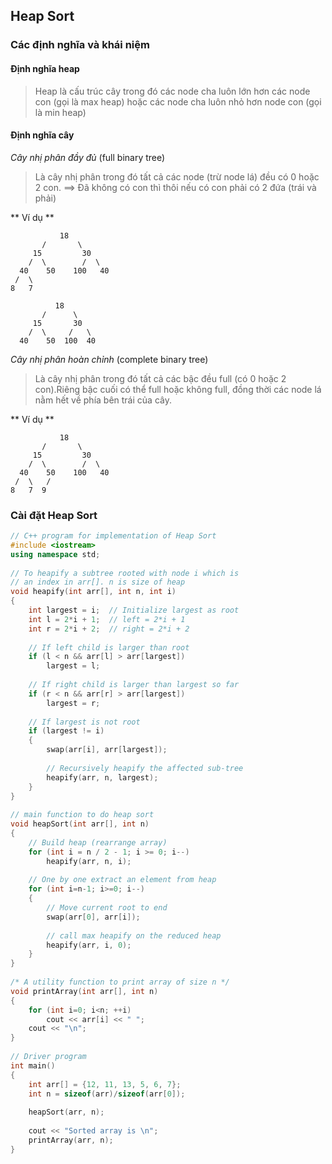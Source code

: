 ## Heap Sort 

### Các định nghĩa và khái niệm 
#### Định nghĩa heap
>Heap là cấu trúc cây trong đó các node cha luôn lớn hơn các node con (gọi là max heap) hoặc các node cha luôn nhỏ hơn node con (gọi là min heap)

#### Định nghĩa cây 
*Cây nhị phân đầy đủ* (full binary tree)  
>Là cây nhị phân trong đó tất cả các  node (trừ node lá) đều có 0 hoặc 2 con.  ==> Đã  không có con thì thôi nếu có con  phải có 2 đứa (trái và phải)  

** Ví dụ **
```
           18
       /       \  
     15         30  
    /  \        /  \
  40    50    100   40
 /  \   
8   7  

          18
       /      \   
     15       30    
    /  \     /   \   
  40    50  100  40 
```

*Cây nhị phân hoàn chỉnh* (complete binary tree)  
>Là cây nhị phân trong đó tất cả các bậc đều full (có 0 hoặc 2 con).Riêng bậc cuối có thể full hoặc không full, đồng thời các node lá nằm hết về phía bên trái của cây.    

** Ví dụ **
```
           18
       /       \  
     15         30  
    /  \        /  \
  40    50    100   40
 /  \   /
8   7  9 
```
### Cài đặt Heap Sort
```cpp
// C++ program for implementation of Heap Sort
#include <iostream>
using namespace std;
 
// To heapify a subtree rooted with node i which is
// an index in arr[]. n is size of heap
void heapify(int arr[], int n, int i)
{
    int largest = i;  // Initialize largest as root
    int l = 2*i + 1;  // left = 2*i + 1
    int r = 2*i + 2;  // right = 2*i + 2
 
    // If left child is larger than root
    if (l < n && arr[l] > arr[largest])
        largest = l;
 
    // If right child is larger than largest so far
    if (r < n && arr[r] > arr[largest])
        largest = r;
 
    // If largest is not root
    if (largest != i)
    {
        swap(arr[i], arr[largest]);
 
        // Recursively heapify the affected sub-tree
        heapify(arr, n, largest);
    }
}
 
// main function to do heap sort
void heapSort(int arr[], int n)
{
    // Build heap (rearrange array)
    for (int i = n / 2 - 1; i >= 0; i--)
        heapify(arr, n, i);
 
    // One by one extract an element from heap
    for (int i=n-1; i>=0; i--)
    {
        // Move current root to end
        swap(arr[0], arr[i]);
 
        // call max heapify on the reduced heap
        heapify(arr, i, 0);
    }
}
 
/* A utility function to print array of size n */
void printArray(int arr[], int n)
{
    for (int i=0; i<n; ++i)
        cout << arr[i] << " ";
    cout << "\n";
}
 
// Driver program
int main()
{
    int arr[] = {12, 11, 13, 5, 6, 7};
    int n = sizeof(arr)/sizeof(arr[0]);
 
    heapSort(arr, n);
 
    cout << "Sorted array is \n";
    printArray(arr, n);
}
```
